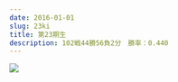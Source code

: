 ```yaml
---
date: 2016-01-01
slug: 23ki
title: 第23期生
description: 102戦44勝56負2分　勝率：0.440
---
```


![](/images/uploads/23ki-group-photo.jpg)
